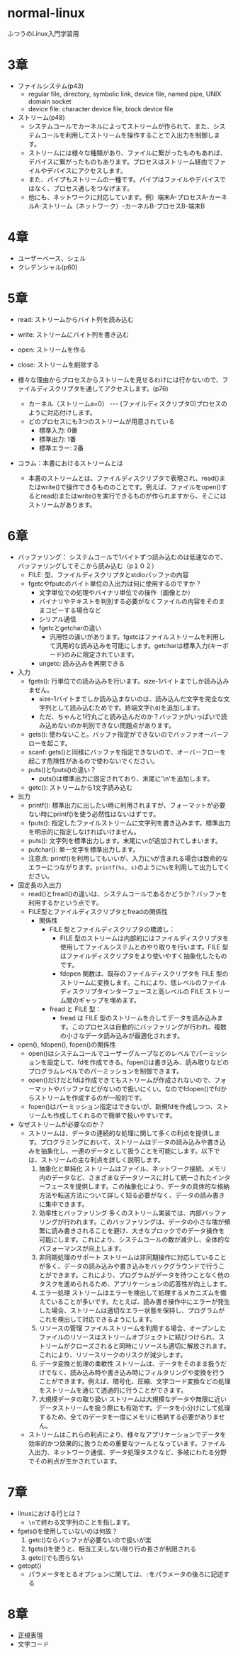 # normal-linux
ふつうのLinux入門学習用

# 3章
- ファイルシステム(p43)
    - regular file, directory, symbolic link, device file, named pipe, UNIX domain socket
    - device file: character device file, block device file
- ストリーム(p48)
    - システムコールでカーネルによってストリームが作られて、また、システムコールを利用してストリームを操作することで入出力を制御します。
    - ストリームには様々な種類があり、ファイルに繋がったものもあれば、デバイスに繋がったものもあります。プロセスはストリーム経由でファイルやデバイスにアクセスします。
    - また、パイプもストリームの一種です。パイプはファイルやデバイスではなく、プロセス通しをつなげます。
    - 他にも、ネットワークに対応しています。例）端末A-プロセスA-カーネルA-ストリーム（ネットワーク）-カーネルB-プロセスB-端末B

# 4章
- ユーザーベース、シェル
- クレデンシャル(p60)

# 5章
- read: ストリームからバイト列を読み込む
- write: ストリームにバイト列を書き込む
- open: ストリームを作る
- close: ストリームを削除する

- 様々な理由からプロセスからストリームを見せるわけには行かないので、ファイルディスクリプタを通してアクセスします。(p76)
    - カーネル（ストリームa=0） --- (ファイルディスクリプタ0)プロセスのように対応付けします。
    - どのプロセスにも3つのストリームが用意されている
        - 標準入力: 0番
        - 標準出力: 1番
        - 標準エラー: 2番

- コラム：本書におけるストリームとは
    - 本書のストリームとは、ファイルディスクリプタで表現され、read()またはwrite()で操作できるもののことです。例えば、ファイルをopen()するとread()またはwrite()を実行できるものが作られますから、そこにはストリームがあります。

# 6章
- バッファリング： システムコールで1バイトずつ読み込むのは低速なので、バッファリングしてそこから読み込む（p１０２）
    - FILE: 型、ファイルディスクリプタとstdioバッファの内容
    - fgetcやfputcのバイト単位の入出力は何に使用するのですか？
        - 文字単位での処理やバイナリ単位での操作（画像とか）
        - バイナリやテキストを判別する必要がなくファイルの内容をそのままコピーする場合など
        - シリアル通信
        - fgetcとgetcharの違い
            - 汎用性の違いがあります。fgetcはファイルストリームを利用して汎用的な読み込みを可能にします。getcharは標準入力(キーボード)のみに限定されています。
        - ungetc: 読み込みを再開できる
- 入力
    - fgets(): 行単位での読み込みを行います。size-1バイトまでしか読み込みません。
        - size-1バイトまでしか読み込まないのは、読み込んだ文字を完全な文字列として読み込むためです。終端文字(`\0`)を追加します。
        - ただ、ちゃんと1行丸ごと読み込んだのか？バッファがいっぱいで読み込めないのか判別できない問題点があります。
    - gets(): 使わないこと。バッファ指定ができないのでバッファオーバーフローを起こす。
    - scanf: gets()と同様にバッファを指定できないので、オーバーフローを起こす危険性があるので使わないでください。
    - puts()とfputs()の違い？
        - puts()は標準出力に固定されており、末尾に'\n'を追加します。
    - getc(): ストリームから1文字読み込む
- 出力
    - printf(): 標準出力に出したい時に利用されますが、フォーマットが必要ない時にprintf()を使う必然性はないはずです。
    - fputs(): 指定したファイルストリームに文字列を書き込みます。標準出力を明示的に指定しなければいけません。
    - puts(): 文字列を標準出力します。末尾に`\n`が追加されてしまいます。
    - putchar(): 単一文字を標準出力します。
    - 注意点: printf()を利用してもいいが、入力に`%`が含まれる場合は致命的なエラーにつながります。`printf(%s, s)`のように`%s`を利用して出力してください。
- 固定長の入出力
    - read()とfread()の違いは、システムコールであるかどうか？バッファを利用するかという点です。
    - FILE型とファイルディスクリプタとfreadの関係性
        - 関係性
            - FILE 型とファイルディスクリプタの橋渡し：
                - FILE 型のストリームは内部的にはファイルディスクリプタを使用してファイルシステムとのやり取りを行います。FILE 型はファイルディスクリプタをより使いやすく抽象化したものです。
                - fdopen 関数は、既存のファイルディスクリプタを FILE 型のストリームに変換します。これにより、低レベルのファイルディスクリプタインターフェースと高レベルの FILE ストリーム間のギャップを埋めます。
            - fread と FILE 型：
                - fread は FILE 型のストリームを介してデータを読み込みます。このプロセスは自動的にバッファリングが行われ、複数の小さなデータ読み込みが最適化されます。
- open(), fdopen(), fopen()の関係性
    - open()はシステムコールでユーザーグループなどのレベルでパーミッションを設定して、fdを作成できる。fopen()は書き込み、読み取りなどのプログラムレベルでのパーミッションを制御できます。
    - open()だけだとfdは作成できてもストリームが作成されないので、フォーマットやバッファなどがないので扱いにくい。なのでfdopen()でfdからストリームを作成するのが一般的です。
    - fopen()はパーミッション指定はできないが、新規fdを作成しつつ、ストリームも作成してくれるので簡単で扱いやすいです。
- なぜストリームが必要なのか？
    - ストリームは、データの連続的な処理に関して多くの利点を提供します。プログラミングにおいて、ストリームはデータの読み込みや書き込みを抽象化し、一連のデータとして扱うことを可能にします。以下では、ストリームの主な利点を詳しく説明します。
        1. 抽象化と単純化
        ストリームはファイル、ネットワーク接続、メモリ内のデータなど、さまざまなデータソースに対して統一されたインターフェースを提供します。この抽象化により、データの具体的な格納方法や転送方法について詳しく知る必要がなく、データの読み書きに集中できます。
        2. 効率性とバッファリング
        多くのストリーム実装では、内部バッファリングが行われます。このバッファリングは、データの小さな塊が頻繁に読み書きされることを避け、大きなブロックでのデータ操作を可能にします。これにより、システムコールの数が減少し、全体的なパフォーマンスが向上します。
        3. 非同期処理のサポート
        ストリームは非同期操作に対応していることが多く、データの読み込みや書き込みをバックグラウンドで行うことができます。これにより、プログラムがデータを待つことなく他のタスクを進められるため、アプリケーションの応答性が向上します。
        4. エラー処理
        ストリームはエラーを検出して処理するメカニズムを備えていることが多いです。たとえば、読み書き操作中にエラーが発生した場合、ストリームは適切なエラー状態を保持し、プログラムがこれを検出して対応できるようにします。
        5. リソースの管理
        ファイルストリームを利用する場合、オープンしたファイルのリソースはストリームオブジェクトに結びつけられ、ストリームがクローズされると同時にリソースも適切に解放されます。これにより、リソースリークのリスクが減少します。
        6. データ変換と処理の柔軟性
        ストリームは、データをそのまま扱うだけでなく、読み込み時や書き込み時にフィルタリングや変換を行うことができます。例えば、暗号化、圧縮、文字コード変換などの処理をストリームを通じて透過的に行うことができます。
        7. 大規模データの取り扱い
        ストリームは大規模なデータや無限に近いデータストリームを扱う際にも有効です。データを小分けにして処理するため、全てのデータを一度にメモリに格納する必要がありません。
    - ストリームはこれらの利点により、様々なアプリケーションでデータを効率的かつ効果的に扱うための重要なツールとなっています。ファイル入出力、ネットワーク通信、データ処理タスクなど、多岐にわたる分野でその利点が生かされています。

# 7章
- linuxにおける行とは？
    - `\n`で終わる文字列のことを指します。
- fgets()を使用していないのは何故？
    1. getc()ならバッファが必要ないので扱いが楽
    2. fgets()を使うと、相当工夫しない限り行の長さが制限される
    3. getc()でも困らない
- getopt()
    - パラメータをとるオプションに関しては、`:`をパラメータの後ろに記述する

# 8章
- 正規表現
- 文字コード

